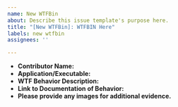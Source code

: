 ```yaml
---
name: New WTFBin
about: Describe this issue template's purpose here.
title: "[New WTFBin]: WTFBIN Here"
labels: new wtfbin
assignees: ''

---
```


* **Contributor Name:**
* **Application/Executable:**
* **WTF Behavior Description:**
* **Link to Documentation of Behavior:**
* **Please provide any images for additional evidence.**

